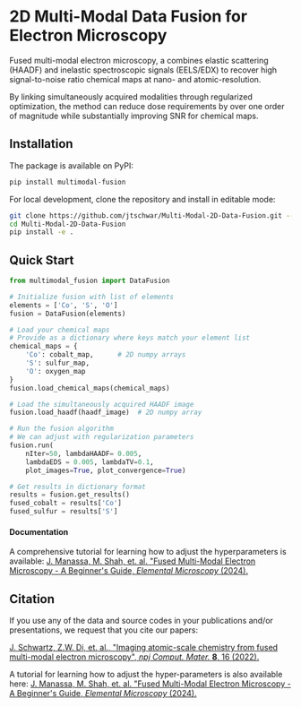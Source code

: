 # 2D Multi-Modal Data Fusion for Electron Microscopy

Fused multi-modal electron microscopy, a combines elastic scattering (HAADF) and inelastic spectroscopic signals (EELS/EDX) to recover high signal-to-noise ratio chemical maps at nano- and atomic-resolution. 


By linking simultaneously acquired modalities through regularized optimization, the method can reduce dose requirements by over one order of magnitude while substantially improving SNR for chemical maps. 

## Installation 

The package is available on PyPI:
```bash
pip install multimodal-fusion
```
For local development, clone the repository and install in editable mode:
```bash
git clone https://github.com/jtschwar/Multi-Modal-2D-Data-Fusion.git --recursive
cd Multi-Modal-2D-Data-Fusion
pip install -e . 
```

## Quick Start

```python
from multimodal_fusion import DataFusion

# Initialize fusion with list of elements
elements = ['Co', 'S', 'O']
fusion = DataFusion(elements)

# Load your chemical maps
# Provide as a dictionary where keys match your element list
chemical_maps = {
    'Co': cobalt_map,      # 2D numpy arrays
    'S': sulfur_map, 
    'O': oxygen_map
}
fusion.load_chemical_maps(chemical_maps)

# Load the simultaneously acquired HAADF image
fusion.load_haadf(haadf_image)  # 2D numpy array

# Run the fusion algorithm 
# We can adjust with regularization parameters
fusion.run(
    nIter=50, lambdaHAADF= 0.005, 
    lambdaEDS = 0.005, lambdaTV=0.1,
    plot_images=True, plot_convergence=True)

# Get results in dictionary format
results = fusion.get_results()
fused_cobalt = results['Co']
fused_sulfur = results['S']
```
#### Documentation
A comprehensive tutorial for learning how to adjust the hyperparameters is available: [J. Manassa, M. Shah, et. al. "Fused Multi-Modal Electron Microscopy - A Beginner's Guide, _Elemental Microscopy_ (2024).](https://www.elementalmicroscopy.com/articles/EM000003)

## Citation

If you use any of the data and source codes in your publications and/or presentations, we request that you cite our papers:

[J. Schwartz, Z.W. Di, et. al., "Imaging atomic-scale chemistry from fused multi-modal electron microscopy", _npj Comput. Mater._ **8**, 16 (2022).](https://www.nature.com/articles/s41524-021-00692-5)


A tutorial for learning how to adjust the hyper-parameters is also available here: [J. Manassa, M. Shah, et. al. "Fused Multi-Modal Electron Microscopy - A Beginner's Guide, _Elemental Microscopy_ (2024).](https://www.elementalmicroscopy.com/articles/EM000003)


